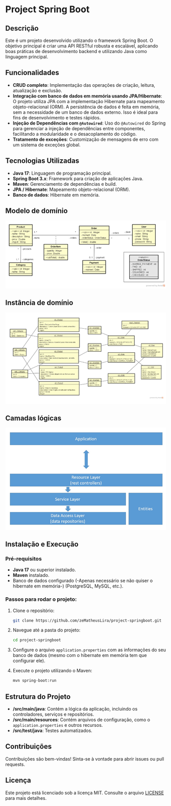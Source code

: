 # Project Spring Boot

## Descrição

Este é um projeto desenvolvido utilizando o framework Spring Boot. O objetivo principal é criar uma API RESTful robusta e escalável, aplicando boas práticas de desenvolvimento backend e utilizando Java como linguagem principal.

## Funcionalidades

- **CRUD completo**: Implementação das operações de criação, leitura, atualização e exclusão.
- **Integração com banco de dados em memória usando JPA/Hibernate**: O projeto utiliza JPA com a implementação Hibernate para mapeamento objeto-relacional (ORM). A persistência de dados é feita em memória, sem a necessidade de um banco de dados externo. Isso é ideal para fins de desenvolvimento e testes rápidos.
- **Injeção de Dependências com `@Autowired`**: Uso do `@Autowired` do Spring para gerenciar a injeção de dependências entre componentes, facilitando a modularidade e o desacoplamento do código.
- **Tratamento de exceções**: Customização de mensagens de erro com um sistema de exceções global.

## Tecnologias Utilizadas

- **Java 17**: Linguagem de programação principal.
- **Spring Boot 3.x**: Framework para criação de aplicações Java.
- **Maven**: Gerenciamento de dependências e build.
- **JPA / Hibernate**: Mapeamento objeto-relacional (ORM).
- **Banco de dados**: Hibernate em memória.

## Modelo de domínio

![Modelo de domínio](https://github.com/zeMatheusLira/project-springboot/blob/main/img/Captura%20de%20tela%202024-09-11%20190011.png)


## Instância de domínio

![Instância de domínio](https://github.com/zeMatheusLira/project-springboot/blob/main/img/Captura%20de%20tela%202024-09-11%20190100.png)

## Camadas lógicas 

![Camadas lógicas ](https://github.com/zeMatheusLira/project-springboot/blob/main/img/Captura%20de%20tela%202024-09-11%20190128.png)


## Instalação e Execução

### Pré-requisitos

- **Java 17** ou superior instalado.
- **Maven** instalado.
- Banco de dados configurado (-Apenas necessário se não quiser o hibernate em memória-) (PostgreSQL, MySQL, etc.).

### Passos para rodar o projeto:

1. Clone o repositório:
    ```bash
    git clone https://github.com/zeMatheusLira/project-springboot.git
    ```
2. Navegue até a pasta do projeto:
    ```bash
    cd project-springboot
    ```
3. Configure o arquivo `application.properties` com as informações do seu banco de dados (mesmo com o hibernate em memória tem que configurar ele).

5. Execute o projeto utilizando o Maven:
    ```bash
    mvn spring-boot:run
    ```

## Estrutura do Projeto

- **/src/main/java**: Contém a lógica da aplicação, incluindo os controladores, serviços e repositórios.
- **/src/main/resources**: Contém arquivos de configuração, como o `application.properties` e outros recursos.
- **/src/test/java**: Testes automatizados.

## Contribuições

Contribuições são bem-vindas! Sinta-se à vontade para abrir issues ou pull requests.

## Licença

Este projeto está licenciado sob a licença MIT. Consulte o arquivo [LICENSE](./LICENSE) para mais detalhes.


